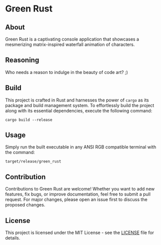 # Green Rust

## About

Green Rust is a captivating console application that showcases a mesmerizing matrix-inspired waterfall animation of characters.

## Reasoning

Who needs a reason to indulge in the beauty of code art? ;)

## Build

This project is crafted in Rust and harnesses the power of `cargo` as its package and build management system. To effortlessly build the project along with its essential dependencies, execute the following command:

```shell
cargo build --release
```

## Usage

Simply run the built executable in any ANSI RGB compatible terminal with the command:

```shell
target/release/green_rust
```

## Contribution
Contributions to Green Rust are welcome! Whether you want to add new features, fix bugs, or improve documentation, feel free to submit a pull request. For major changes, please open an issue first to discuss the proposed changes.

## License
This project is licensed under the MIT License - see the [LICENSE](./LICENSE) file for details.

